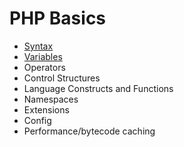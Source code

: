 # PHP Basics

* [Syntax](syntax)
* [Variables](variables.md)
* Operators
* Control Structures
* Language Constructs and Functions
* Namespaces 
* Extensions
* Config
* Performance/bytecode caching
